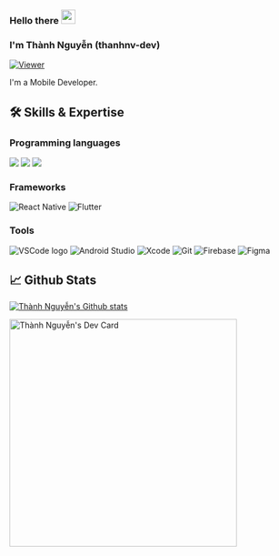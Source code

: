 ### Hello there <img src="https://media.giphy.com/media/hvRJCLFzcasrR4ia7z/giphy.gif" width="25px">
### I'm Thành Nguyễn (thanhnv-dev)

[![Viewer](https://komarev.com/ghpvc/?username=thanhnv-dev&color=1A8FE3&style=flat)](https://github.com/thanhnv-dev)

I'm a Mobile Developer.

## 🛠️ Skills & Expertise
### Programming languages
![](https://img.shields.io/badge/Javascript-informational?style=flat&logo=javascript&logoColor=000000&color=ffdf00)
![](https://img.shields.io/badge/Typescript-informational?style=flat&logo=typescript&logoColor=white&color=2e79c7)
![](https://img.shields.io/badge/Dart-informational?style=flat&logo=dart&logoColor=5BC2F1&color=0175C2)

### Frameworks
![React Native](https://img.shields.io/badge/React_Native-informational?logo=react&logoColor=61DAFB&style=flat)
![Flutter](https://img.shields.io/badge/Flutter-informational?style=flat&logo=flutter&logoColor=5BC2F1)

### Tools
![VSCode logo](https://img.shields.io/badge/VS%20Code-informational?logo=visual-studio-code&logoColor=white&style=flat)
![Android Studio](https://img.shields.io/badge/Android_Studio-informational?style=flat&logo=androidstudio&logoColor=3ddc84&color=132e3d)
![Xcode](https://img.shields.io/badge/Xcode-informational?style=flat&logo=xcode&logoColor=white&color=176ee3)
![Git](https://img.shields.io/badge/git-informational?logo=Git&logoColor=F05032&style=flat)
![Firebase](https://img.shields.io/badge/Firebase-informational?logo=firebase&logoColor=FFCA28&style=flat)
![Figma](https://img.shields.io/badge/Figma-informational?style=flat&logo=figma&logoColor=white)

## 📈 Github Stats
<a href="https://github.com/thanhnv-dev" title="thanhnv-dev">
    <img src="https://github-readme-stats.vercel.app/api?username=thanhnv-dev&show_icons=true&hide_border=true" alt="Thành Nguyễn's Github stats" />
</a>

<a href="https://app.daily.dev/thanhnv_dev"><img src="https://api.daily.dev/devcards/ee2fbf85c7a74b789076135818a63bfd.png?r=wm5" width="400" alt="Thành Nguyễn's Dev Card"/></a>
